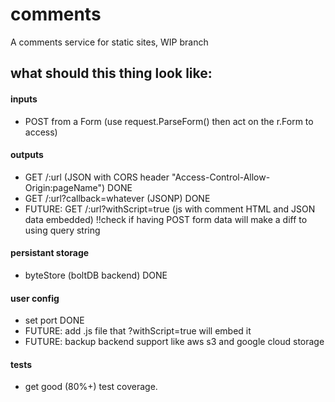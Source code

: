 # comments

A comments service for static sites, WIP branch

## what should this thing look like:
#### inputs
- POST from a Form (use request.ParseForm() then act on the r.Form to access)

#### outputs
- GET /:url (JSON with CORS header "Access-Control-Allow-Origin:pageName") DONE
- GET /:url?callback=whatever (JSONP) DONE
- FUTURE: GET /:url?withScript=true (js with comment HTML and JSON data embedded) !!check if having POST form data will make a diff to using query string

#### persistant storage
- byteStore (boltDB backend) DONE

#### user config
- set port DONE
- FUTURE: add .js file that ?withScript=true will embed it
- FUTURE: backup backend support like aws s3 and google cloud storage

#### tests
- get good (80%+) test coverage.

